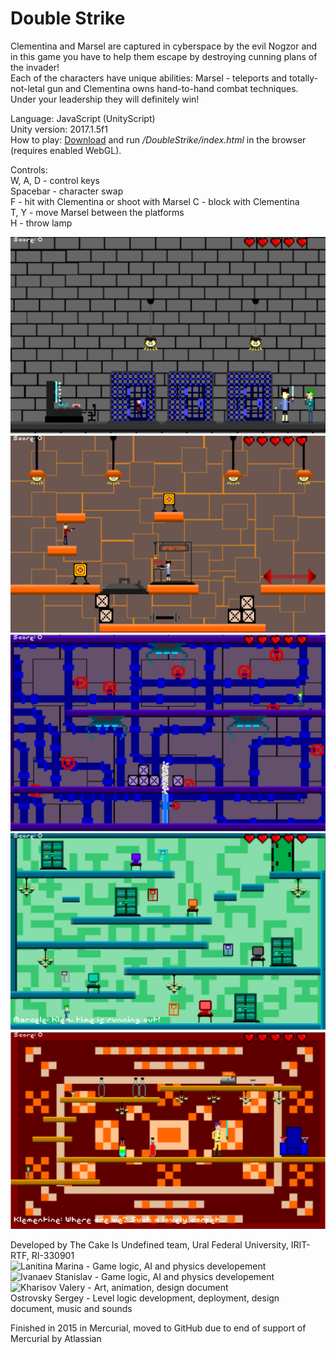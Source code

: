 # Double Strike

Clementina and Marsel are captured in cyberspace by the evil Nogzor and in this game you have to help them escape by destroying cunning plans of the invader!  
Each of the characters have unique abilities: Marsel - teleports and totally-not-letal gun and Clementina owns hand-to-hand combat techniques.  
Under your leadership they will definitely win!  

Language: JavaScript (UnityScript)  
Unity version: 2017.1.5f1  
How to play: [Download](https://github.com/phoenixEkb/UnityGroupGameProject/releases/tag/1.0.0) and run */DoubleStrike/index.html* in the browser (requires enabled WebGL).

Controls:  
W, A, D - control keys       
Spacebar - character swap  
F - hit with Clementina or shoot with Marsel
C - block with Clementina  
T, Y - move Marsel between the platforms  
H - throw lamp  

![Prison](./Images/1.png)
![Gym](./Images/2.png)
![Sewers](./Images/3.png)
![Data-center](./Images/4.png)
![Boss lair](./Images/5.png)

Developed by The Cake Is Undefined team, Ural Federal University, IRIT-RTF, RI-330901   
![Lanitina Marina](https://github.com/MarinaRock) -  Game logic, AI and physics developement  
![Ivanaev Stanislav](https://github.com/PhonkX) - Game logic, AI and physics developement  
![Kharisov Valery](https://github.com/loversandcode) - Art, animation, design document  
Ostrovsky Sergey - Level logic development, deployment, design document, music and sounds   

Finished in 2015 in Mercurial, moved to GitHub due to end of support of Mercurial by Atlassian  
